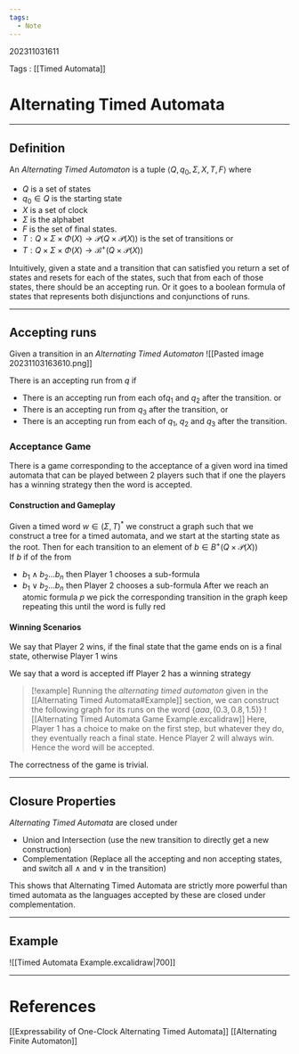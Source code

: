 ```yaml
---
tags:
  - Note
---
```

202311031611

Tags : [[Timed Automata]]
# Alternating Timed Automata
---
## Definition
An *Alternating Timed Automaton* is a tuple $\langle Q,q_{0},\Sigma,X,T,F\rangle$ where
- $Q$ is a set of states
- $q_0\in Q$ is the starting state
- $X$ is a set of clock
- $\Sigma$ is the alphabet
- $F$ is the set of final states.
- $T:Q\times \Sigma \times \Phi(X)\to \mathcal P(Q\times \mathcal P(X))$ is the set of transitions or
- $T:Q\times \Sigma \times \Phi(X)\to \mathcal B^+(Q\times \mathcal P(X))$

Intuitively, given a state and a transition that can satisfied you return a set of states and resets for each of the states, such that from each of those states, there should be an accepting run. Or it goes to a boolean formula of states that represents both disjunctions and conjunctions of runs.

---
## Accepting runs
Given a transition in an *Alternating Timed Automaton*
![[Pasted image 20231103163610.png]]

There is an accepting run from $q$ if 
- There is an accepting run from each of$q_1$ and $q_2$ after the transition. or
- There is an accepting run from $q_3$ after the transition, or
- There is an accepting run from each of $q_1$, $q_2$ and $q_3$ after the transition.
### Acceptance Game
There is a game corresponding to the acceptance of a given word ina timed automata that can be played between $2$ players such that if one the players has a winning strategy then the word is accepted.

#### Construction and Gameplay
Given a timed word $w\in (\Sigma,T)^*$ we construct a graph such that we construct a tree for a timed automata, and we start at the starting state as the root. Then for each transition to an element of $b\in B^+(Q\times \mathcal P(X))$  
If $b$ if of the from
- $b_1\land b_2\dots b_n$ then Player 1 chooses a sub-formula
- $b_1\lor b_2\dots b_n$ then Player 2 chooses a sub-formula
After we reach an atomic formula $p$ we pick the corresponding transition in the graph keep repeating this until the word is fully red

#### Winning Scenarios
We say that Player 2 wins, if the final state that the game ends on is a final state, otherwise Player 1 wins

We say that a word is accepted iff Player 2 has a winning strategy

>[!example]
>Running the *alternating timed automaton* given in the [[Alternating Timed Automata#Example]] section, we can construct the following graph for its runs on the word $\{aaa , (0.3,0.8,1.5)\}$
>![[Alternating Timed Automata Game Example.excalidraw]]
>Here, Player 1 has a choice to make on the first step, but whatever they do, they eventually reach a final state. Hence Player 2 will always win. Hence the word will be accepted.

The correctness of the game is trivial.

---
## Closure Properties
*Alternating Timed Automata* are closed under
- Union and Intersection (use the new transition to directly get a new construction)
- Complementation (Replace all the accepting and non accepting states, and switch all $\land$ and $\lor$ in the transition)

This shows that Alternating Timed Automata are strictly more powerful than timed automata as the languages accepted by these are closed under complementation.

---
## Example
![[Timed Automata Example.excalidraw|700]]

---
# References
[[Expressability of One-Clock Alternating Timed Automata]]
[[Alternating Finite Automaton]]